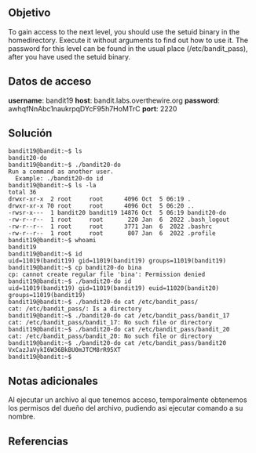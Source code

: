 
## Objetivo

To gain access to the next level, you should use the setuid binary in the homedirectory. Execute it without arguments to find out how to use it. The password for this level can be found in the usual place (/etc/bandit_pass), after you have used the setuid binary.

## Datos de acceso

**username**: bandit19
**host**:  bandit.labs.overthewire.org
**password**: awhqfNnAbc1naukrpqDYcF95h7HoMTrC
**port**: 2220

## Solución

```
bandit19@bandit:~$ ls
bandit20-do
bandit19@bandit:~$ ./bandit20-do
Run a command as another user.
  Example: ./bandit20-do id
bandit19@bandit:~$ ls -la
total 36
drwxr-xr-x  2 root     root      4096 Oct  5 06:19 .
drwxr-xr-x 70 root     root      4096 Oct  5 06:20 ..
-rwsr-x---  1 bandit20 bandit19 14876 Oct  5 06:19 bandit20-do
-rw-r--r--  1 root     root       220 Jan  6  2022 .bash_logout
-rw-r--r--  1 root     root      3771 Jan  6  2022 .bashrc
-rw-r--r--  1 root     root       807 Jan  6  2022 .profile
bandit19@bandit:~$ whoami
bandit19
bandit19@bandit:~$ id
uid=11019(bandit19) gid=11019(bandit19) groups=11019(bandit19)
bandit19@bandit:~$ cp bandit20-do bina
cp: cannot create regular file 'bina': Permission denied
bandit19@bandit:~$ ./bandit20-do id
uid=11019(bandit19) gid=11019(bandit19) euid=11020(bandit20) groups=11019(bandit19)
bandit19@bandit:~$ ./bandit20-do cat /etc/bandit_pass/
cat: /etc/bandit_pass/: Is a directory
bandit19@bandit:~$ ./bandit20-do cat /etc/bandit_pass/bandit_17
cat: /etc/bandit_pass/bandit_17: No such file or directory
bandit19@bandit:~$ ./bandit20-do cat /etc/bandit_pass/bandit_20
cat: /etc/bandit_pass/bandit_20: No such file or directory
bandit19@bandit:~$ ./bandit20-do cat /etc/bandit_pass/bandit20
VxCazJaVykI6W36BkBU0mJTCM8rR95XT
bandit19@bandit:~$
```

## Notas adicionales

Al ejecutar un archivo al que tenemos acceso, temporalmente obtenemos los permisos del dueño del archivo, pudiendo asi ejecutar comando a su nombre.

## Referencias
